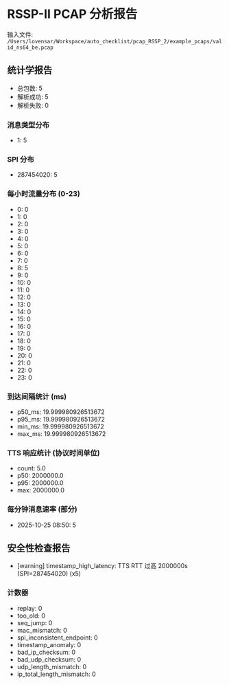 # RSSP-II PCAP 分析报告

输入文件: `/Users/lovensar/Workspace/auto_checklist/pcap_RSSP_2/example_pcaps/valid_ns64_be.pcap`

## 统计学报告

- 总包数: 5
- 解析成功: 5
- 解析失败: 0

### 消息类型分布

- 1: 5

### SPI 分布

- 287454020: 5

### 每小时流量分布 (0-23)

- 0: 0
- 1: 0
- 2: 0
- 3: 0
- 4: 0
- 5: 0
- 6: 0
- 7: 0
- 8: 5
- 9: 0
- 10: 0
- 11: 0
- 12: 0
- 13: 0
- 14: 0
- 15: 0
- 16: 0
- 17: 0
- 18: 0
- 19: 0
- 20: 0
- 21: 0
- 22: 0
- 23: 0

### 到达间隔统计 (ms)

- p50_ms: 19.999980926513672
- p95_ms: 19.999980926513672
- min_ms: 19.999980926513672
- max_ms: 19.999980926513672

### TTS 响应统计 (协议时间单位)

- count: 5.0
- p50: 2000000.0
- p95: 2000000.0
- max: 2000000.0

### 每分钟消息速率 (部分)

- 2025-10-25 08:50: 5

## 安全性检查报告

- [warning] timestamp_high_latency: TTS RTT 过高 2000000s (SPI=287454020) (x5)

### 计数器

- replay: 0
- too_old: 0
- seq_jump: 0
- mac_mismatch: 0
- spi_inconsistent_endpoint: 0
- timestamp_anomaly: 0
- bad_ip_checksum: 0
- bad_udp_checksum: 0
- udp_length_mismatch: 0
- ip_total_length_mismatch: 0
